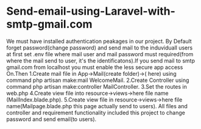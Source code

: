 # Send-email-using-Laravel-with-smtp-gmail.com
We must have  installed authentication peakages in our project. By Default forget password(change password) and send mail to the induviduall users at first set .env file where mail user and mail password must required(from where the mail send to user,  it's the identificatons).If you send mail to smtp gmail.com from localhost you must enable the less secure app access On.Then 
1.Create mail file in App->Mail(create folder)->( here) using command php artisan make:mail WelcomeMail.
2.Create Controller using command php artisan make:controller MailController.
3.Set the routes in web.php
4.Create view file into resource->views->here file name (MailIndex.blade.php).
5.Create view file in resource->views->here file name(Mailpage.blade.php this page actually send to users).
All files and controller and requirement functionality included this project to change password and send email(to users).
